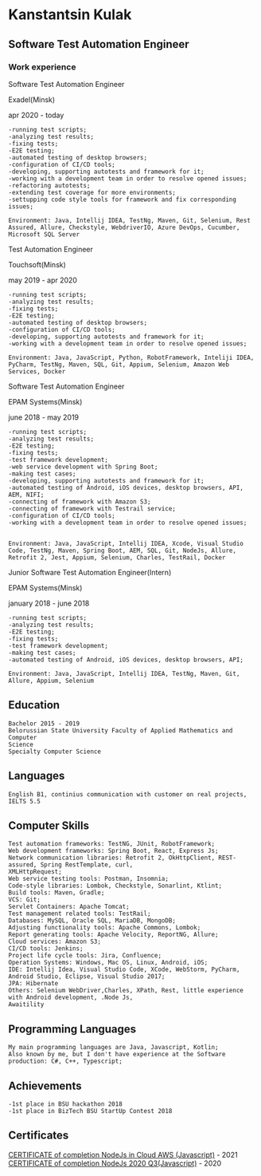 # Kanstantsin Kulak

## Software Test Automation Engineer

### Work experience

Software Test Automation Engineer

Exadel(Minsk)

apr 2020 - today
```
-running test scripts;
-analyzing test results;
-fixing tests;
-E2E testing;
-automated testing of desktop browsers;
-configuration of CI/CD tools;
-developing, supporting autotests and framework for it;
-working with a development team in order to resolve opened issues;
-refactoring autotests;
-extending test coverage for more environments;
-settupping code style tools for framework and fix corresponding issues;

Environment: Java, Intellij IDEA, TestNg, Maven, Git, Selenium, Rest Assured, Allure, Checkstyle, WebdriverIO, Azure DevOps, Cucumber, Microsoft SQL Server
```

Test Automation Engineer

Touchsoft(Minsk)

may 2019 - apr 2020
```
-running test scripts;
-analyzing test results;
-fixing tests;
-E2E testing;
-automated testing of desktop browsers;
-configuration of CI/CD tools;
-developing, supporting autotests and framework for it;
-working with a development team in order to resolve opened issues;

Environment: Java, JavaScript, Python, RobotFramework, Inteliji IDEA, PyCharm, TestNg, Maven, SQL, Git, Appium, Selenium, Amazon Web Services, Docker
```

Software Test Automation Engineer

EPAM Systems(Minsk)

june 2018 - may 2019
```
-running test scripts;
-analyzing test results;
-E2E testing;
-fixing tests;
-test framework development;
-web service development with Spring Boot;
-making test cases;
-developing, supporting autotests and framework for it;
-automated testing of Android, iOS devices, desktop browsers, API, AEM, NIFI;
-connecting of framework with Amazon S3;
-connecting of framework with Testrail service;
-configuration of CI/CD tools;
-working with a development team in order to resolve opened issues;


Environment: Java, JavaScript, Intellij IDEA, Xcode, Visual Studio Code, TestNg, Maven, Spring Boot, AEM, SQL, Git, NodeJs, Allure, Retrofit 2, Jest, Appium, Selenium, Charles, TestRail, Docker
```

Junior Software Test Automation Engineer(Intern)

EPAM Systems(Minsk)

january 2018 - june 2018
```
-running test scripts;
-analyzing test results;
-E2E testing;
-fixing tests;
-test framework development;
-making test cases;
-automated testing of Android, iOS devices, desktop browsers, API;

Environment: Java, JavaScript, Intellij IDEA, TestNg, Maven, Git, Allure, Appium, Selenium
```

## Education
```
Bachelor 2015 - 2019
Belorussian State University Faculty of Applied Mathematics and Computer
Science
Specialty Computer Science
```
## Languages
```
English B1, continius communication with customer on real projects, IELTS 5.5
```
## Computer Skills
```
Test automation frameworks: TestNG, JUnit, RobotFramework;
Web development frameworks: Spring Boot, React, Express Js;
Network communication libraries: Retrofit 2, OkHttpClient, REST-assured, Spring RestTemplate, curl,
XMLHttpRequest;
Web service testing tools: Postman, Insomnia;
Code-style libraries: Lombok, Checkstyle, Sonarlint, Ktlint;
Build tools: Maven, Gradle;
VCS: Git;
Servlet Containers: Apache Tomcat;
Test management related tools: TestRail;
Databases: MySQL, Oracle SQL, MariaDB, MongoDB;
Adjusting functionality tools: Apache Commons, Lombok;
Report generating tools: Apache Velocity, ReportNG, Allure;
Cloud services: Amazon S3;
CI/CD tools: Jenkins;
Project life cycle tools: Jira, Confluence;
Operation Systems: Windows, Mac OS, Linux, Android, iOS;
IDE: Intellij Idea, Visual Studio Code, XCode, WebStorm, PyCharm, Android Studio, Eclipse, Visual Studio 2017;
JPA: Hibernate
Others: Selenium WebDriver,Charles, XPath, Rest, little experience with Android development, .Node Js,
Awaitility
```
## Programming Languages
```
My main programming languages are Java, Javascript, Kotlin;
Also known by me, but I don't have experience at the Software production: C#, C++, Typescript;
```

## Achievements
```
-1st place in BSU hackathon 2018
-1st place in BizTech BSU StartUp Contest 2018
```

## Certificates
[CERTIFICATE  of completion NodeJs in Cloud AWS (Javascript)](https://app.rs.school/certificate/h266cvbg) - 2021  
[CERTIFICATE  of completion NodeJs 2020 Q3(Javascript)](https://app.rs.school/certificate/5nt71kuq) - 2020